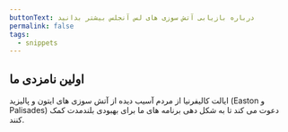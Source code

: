 ```yaml
---
buttonText: درباره بازیابی آتش سوزی های لس آنجلس بیشتر بدانید
permalink: false
tags:
  - snippets
--- 
```

## اولین نامزدی ما

ایالت کالیفرنیا از مردم آسیب دیده از آتش سوزی های ایتون و پالیزید (Easton و Palisades) دعوت می کند تا به شکل دهی برنامه های ما برای بهبودی بلندمدت کمک کنند.